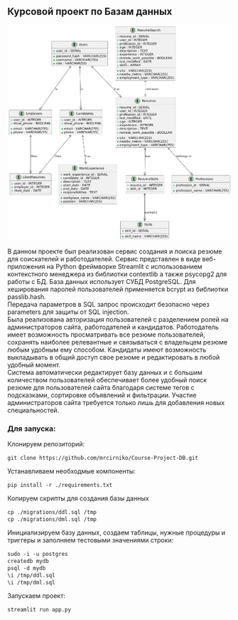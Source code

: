 ## Курсовой проект по Базам данных
![Диаграмма моделей предметной области](pics/NLLDRZ~1.PNG)   

В данном проекте был реализован сервис создания и поиска резюме для
соискателей и работодателей. Сервис представлен в виде веб-приложения
на Python фреймворке Streamlit с использованием контекстного менеджера из библиотки contextlib а также psycopg2 для работы с БД. База данных использует СУБД PostgreSQL. Для хеширования паролей пользователей применяется bcrypt из библиотки passlib.hash.  
Передача параметров в SQL запрос происходит безопасно через parameters для защиты от SQL injection.    
Была реализована авторизация пользователей с разделением ролей на
администраторов сайта, работодателей и кандидатов. Работодатель имеет
возможность просматривать все резюме пользователей, сохранять
наиболее релевантные и связываться с владельцем резюме любым
удобным ему способом. Кандидаты имеют возможность выкладывать в
общий доступ свое резюме и редактировать в любой удобный момент.  
Система автоматически редактирует базу данных и с большим
количеством пользователей обеспечивает более удобный поиск резюме
для пользователей сайта благодаря системе тегов с подсказками,
сортировке объявлений и фильтрации. Участие администраторов сайта
требуется только лишь для добавления новых специальностей.  

### Для запуска:  

Клонируем репозиторий:
```
git clone https://github.com/mrcirniko/Course-Project-DB.git
```
Устанавливаем необходмые компоненты:
```
pip install -r ./requirements.txt
```
Копируем скрипты для создания базы данных
```
cp ./migrations/ddl.sql /tmp
cp ./migrations/dml.sql /tmp
```
Инициализируем базу данных, создаем таблицы, нужные процедуры и триггеры и заполняем тестовыми значениями строки:
```
sudo -i -u postgres
createdb mydb
psql -d mydb
\i /tmp/ddl.sql
\i /tmp/dml.sql
```
Запускаем проект:
```
streamlit run app.py
```
